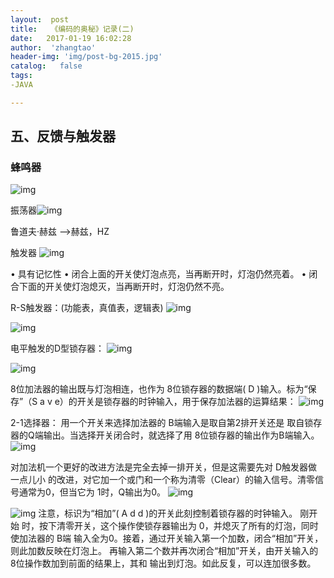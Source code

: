 ```yaml
---
layout:  post
title:   《编码的奥秘》记录(二)
date:   2017-01-19 16:02:28
author:  'zhangtao'
header-img: 'img/post-bg-2015.jpg'
catalog:   false
tags:
-JAVA

---
```




## 五、反馈与触发器

### 蜂鸣器


![img](https://img-blog.csdn.net/20170119150420814?watermark/2/text/aHR0cDovL2Jsb2cuY3Nkbi5uZXQvd3N6Y3kxOTk1MDM=/font/5a6L5L2T/fontsize/400/fill/I0JBQkFCMA==/dissolve/70/gravity/SouthEast)


振荡器![img](https://img-blog.csdn.net/20170119150601018?watermark/2/text/aHR0cDovL2Jsb2cuY3Nkbi5uZXQvd3N6Y3kxOTk1MDM=/font/5a6L5L2T/fontsize/400/fill/I0JBQkFCMA==/dissolve/70/gravity/SouthEast)

鲁道夫·赫兹 —&gt;赫兹，HZ


触发器  ![img](https://img-blog.csdn.net/20170119150725316?watermark/2/text/aHR0cDovL2Jsb2cuY3Nkbi5uZXQvd3N6Y3kxOTk1MDM=/font/5a6L5L2T/fontsize/400/fill/I0JBQkFCMA==/dissolve/70/gravity/SouthEast)

• 具有记忆性  • 闭合上面的开关使灯泡点亮，当再断开时，灯泡仍然亮着。  • 闭合下面的开关使灯泡熄灭，当再断开时，灯泡仍然不亮。


R-S触发器：(功能表，真值表，逻辑表)  ![img](https://img-blog.csdn.net/20170119151056198?watermark/2/text/aHR0cDovL2Jsb2cuY3Nkbi5uZXQvd3N6Y3kxOTk1MDM=/font/5a6L5L2T/fontsize/400/fill/I0JBQkFCMA==/dissolve/70/gravity/SouthEast)


![img](https://img-blog.csdn.net/20170119151418335?watermark/2/text/aHR0cDovL2Jsb2cuY3Nkbi5uZXQvd3N6Y3kxOTk1MDM=/font/5a6L5L2T/fontsize/400/fill/I0JBQkFCMA==/dissolve/70/gravity/SouthEast)


电平触发的D型锁存器：  ![img](https://img-blog.csdn.net/20170119151625393?watermark/2/text/aHR0cDovL2Jsb2cuY3Nkbi5uZXQvd3N6Y3kxOTk1MDM=/font/5a6L5L2T/fontsize/400/fill/I0JBQkFCMA==/dissolve/70/gravity/SouthEast)


![img](https://img-blog.csdn.net/20170119152044353?watermark/2/text/aHR0cDovL2Jsb2cuY3Nkbi5uZXQvd3N6Y3kxOTk1MDM=/font/5a6L5L2T/fontsize/400/fill/I0JBQkFCMA==/dissolve/70/gravity/SouthEast)


8位加法器的输出既与灯泡相连，也作为 8位锁存器的数据端( D )输入。标为“保 存”（S a v e）的开关是锁存器的时钟输入，用于保存加法器的运算结果：  ![img](https://img-blog.csdn.net/20170119152709200?watermark/2/text/aHR0cDovL2Jsb2cuY3Nkbi5uZXQvd3N6Y3kxOTk1MDM=/font/5a6L5L2T/fontsize/400/fill/I0JBQkFCMA==/dissolve/70/gravity/SouthEast)


2-1选择器：  用一个开关来选择加法器的 B端输入是取自第2排开关还是 取自锁存器的Q端输出。当选择开关闭合时，就选择了用 8位锁存器的输出作为B端输入。  ![img](https://img-blog.csdn.net/20170119153229180?watermark/2/text/aHR0cDovL2Jsb2cuY3Nkbi5uZXQvd3N6Y3kxOTk1MDM=/font/5a6L5L2T/fontsize/400/fill/I0JBQkFCMA==/dissolve/70/gravity/SouthEast)


对加法机一个更好的改进方法是完全去掉一排开关，但是这需要先对 D触发器做一点儿小 的改进，对它加一个或门和一个称为清零（Clear）的输入信号。清零信号通常为0，但当它为 1时，Q输出为0。  ![img](https://img-blog.csdn.net/20170119154440244?watermark/2/text/aHR0cDovL2Jsb2cuY3Nkbi5uZXQvd3N6Y3kxOTk1MDM=/font/5a6L5L2T/fontsize/400/fill/I0JBQkFCMA==/dissolve/70/gravity/SouthEast)


![img](https://img-blog.csdn.net/20170119155400335?watermark/2/text/aHR0cDovL2Jsb2cuY3Nkbi5uZXQvd3N6Y3kxOTk1MDM=/font/5a6L5L2T/fontsize/400/fill/I0JBQkFCMA==/dissolve/70/gravity/SouthEast)  注意，标识为“相加”( A d d )的开关此刻控制着锁存器的时钟输入。  刚开始 时，按下清零开关，这个操作使锁存器输出为 0，并熄灭了所有的灯泡，同时使加法器的 B端 输入全为0。接着，通过开关输入第一个加数，闭合“相加”开关，则此加数反映在灯泡上。 再输入第二个数并再次闭合“相加”开关，由开关输入的 8位操作数加到前面的结果上，其和 输出到灯泡。如此反复，可以连加很多数。

